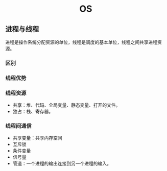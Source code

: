<center><h1>OS</h1></center> 



## 进程与线程

进程是操作系统分配资源的单位，线程是调度的基本单位，线程之间共享进程资源。

### 区别





### 线程优势





### 线程资源

- 共享：堆、代码、全局变量、静态变量、打开的文件。
- 独占：栈、寄存器。



### 线程间通信

- 共享变量：共享内存空间
- 互斥锁
- 条件变量
- 信号量
- 管道：一个进程的输出连接到另一个进程的输入。



